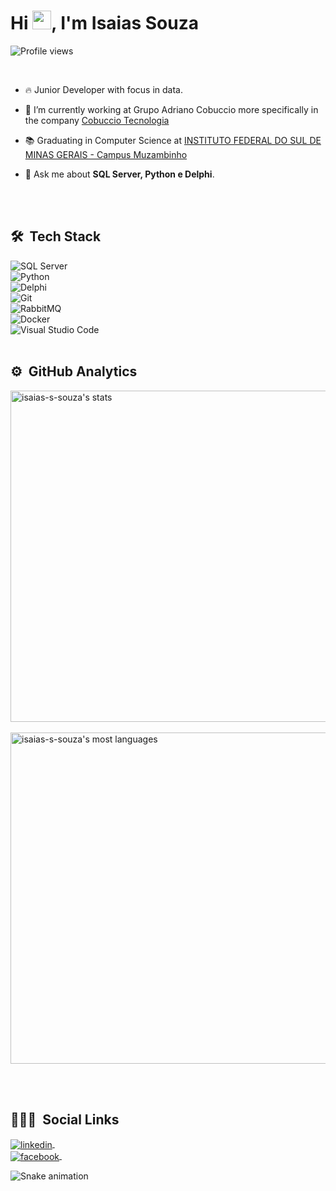 <h1 align="left">Hi <img src="https://raw.githubusercontent.com/kaueMarques/kaueMarques/master/hi.gif" width="30px">, I'm Isaias Souza</h1>
<p align="left"> <img src="https://komarev.com/ghpvc/?username=isaias-s-souza&color=yellow" alt="Profile views" /> </p>
<br>

- 🔥 Junior Developer with focus in data.

- 🔭 I’m currently working at Grupo Adriano Cobuccio more specifically in the company [Cobuccio Tecnologia](https://grupoadrianocobuccio.com.br/empresas-do-grupo/cobuccio-tecnologia.html)

- 📚 Graduating in Computer Science at [INSTITUTO FEDERAL DO SUL DE MINAS GERAIS - Campus Muzambinho](https://www.muz.ifsuldeminas.edu.br/)

- 💬 Ask me about **SQL Server, Python e Delphi**.

<br><br>

## 🛠 &nbsp;Tech Stack

![SQL Server](https://img.shields.io/badge/Microsoft_SQL_Server-05122A?style=flat&logo=microsoft-sql-server)&nbsp;
<br>
![Python](https://img.shields.io/badge/-Python-05122A?style=flat&logo=python)&nbsp;
<br>
![Delphi](https://img.shields.io/badge/-Delphi-05122A?style=flat&logo=delphi)&nbsp;
<br>
![Git](https://img.shields.io/badge/-Git-05122A?style=flat&logo=git)&nbsp;
<br>
![RabbitMQ](https://img.shields.io/badge/-RabbitMQ-05122A?style=flat&logo=rabbitmq)&nbsp;
<br>
![Docker](https://img.shields.io/badge/-Docker-05122A?style=flat&logo=docker)&nbsp;
<br>
![Visual Studio Code](https://img.shields.io/badge/-Visual%20Studio%20Code-05122A?style=flat&logo=visual-studio-code&logoColor=007ACC)&nbsp;
<br><br>

## ⚙️ &nbsp;GitHub Analytics

<p align="left">
<img width="530em" src="https://github-readme-stats.vercel.app/api?username=isaias-s-souza&show_icons=true&theme=vision-friendly-dark" alt="isaias-s-souza's stats"/>&nbsp;
<br>
<img width="530em" src="https://github-readme-stats.vercel.app/api/top-langs/?username=isaias-s-souza&layout=compact&theme=vision-friendly-dark" alt="isaias-s-souza's most languages"/>
</p>
<br><br>

## 👨🏽‍🦲 &nbsp;Social Links

<p align="left">
<a href="https://www.linkedin.com/in/isaias-s-souza/" target="_blank">
  <img align="center" src="https://img.shields.io/badge/-Linkedin-05122A?style=flat&logo=linkedin" alt="linkedin"/>&nbsp;
</a>
<br>
<a href="https://www.facebook.com/isaias.santos.dsouza/" target="_blank">
  <img align="center" src="https://img.shields.io/badge/-Facebook-05122A?style=flat&logo=facebook" alt="facebook"/>&nbsp;
</a>
</p>

![Snake animation](https://github.com/isaias-s-souza/rafaballerini/blob/output/github-contribution-grid-snake.svg)

<!--
**isaias-s-souza/isaias-s-souza** is a ✨ _special_ ✨ repository because its `README.md` (this file) appears on your GitHub profile.

Here are some ideas to get you started:

- 🔭 I’m currently working on ...
- 🌱 I’m currently learning ...
- 👯 I’m looking to collaborate on ...
- 🤔 I’m looking for help with ...
- 💬 Ask me about ...
- 📫 How to reach me: ...
- 😄 Pronouns: ...
- ⚡ Fun fact: ...
- 
-->
